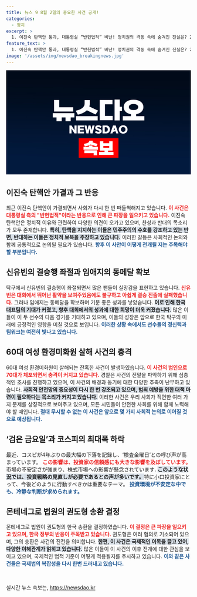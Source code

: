 ```yaml
---
title: 뉴스 9 8월 2일의 중요한 사건 공개!
categories:
  - 정치
excerpt: >
  1. 이진숙 탄핵안 통과, 대통령실 “반헌법적” 비난! 정치권의 격동 속에 숨겨진 진실은? 2. 신유빈 결승행 무산! 그러나 임애지의 동메달 성공, 그 배경에 숨겨진 이야기는? 3. 충격! 60대 여성 환경미화원 살해 사건 발생, 70대 용의자의 범행 동기는? 4. ‘검은 금요일’ 코스피 최대 하락! 개인 투자자들의 패닉 속에 놓인 기회는? 5. 몬테네그로 법원, 권도형 한국 송환 결정! 한국에서는 어떤 파장이 예상될까?
feature_text: >
  1. 이진숙 탄핵안 통과, 대통령실 “반헌법적” 비난! 정치권의 격동 속에 숨겨진 진실은? 2. 신유빈 결승행 무산! 그러나 임애지의 동메달 성공, 그 배경에 숨겨진 이야기는? 3. 충격! 60대 여성 환경미화원 살해 사건 발생, 70대 용의자의 범행 동기는? 4. ‘검은 금요일’ 코스피 최대 하락! 개인 투자자들의 패닉 속에 놓인 기회는? 5. 몬테네그로 법원, 권도형 한국 송환 결정! 한국에서는 어떤 파장이 예상될까?
image: '/assets/img/newsdao_breakingnews.jpg'
---
```


<p><img src="/assets/img/newsdao_breakingnews.jpg" alt="firstkoreanews 속보" /></p>

<h2 data-ke-size="size26">이진숙 탄핵안 가결과 그 반응</h2>

<p data-ke-size="size16">최근 이진숙 탄핵안이 가결되면서 사회가 다시 한 번 떠들썩해지고 있습니다. <b><span style="color: #ee2323;">이 사건은 대통령실 측의 "반헌법적"이라는 반응으로 인해 큰 파장을 일으키고 있습니다.</span></b> 이진숙 탄핵안은 정치적 이유와 관련하여 다양한 의견이 오가고 있으며, 찬성과 반대의 목소리가 모두 존재합니다. <b><span style="background-color: #21538527;">특히, 탄핵을 지지하는 이들은 민주주의의 수호를 강조하고 있는 반면, 반대하는 이들은 정치적 보복을 주장하고 있습니다.</span></b> 이러한 갈등은 사회적인 논의와 함께 공통적으로 논의될 필요가 있습니다. <b><span style="color: #1a5490;">향후 이 사안이 어떻게 전개될 지는 주목해야 할 부분입니다.</span></b></p>

<h2 data-ke-size="size26">신유빈의 결승행 좌절과 임애지의 동메달 확보</h2>

<p data-ke-size="size16">탁구에서 신유빈의 결승행이 좌절되면서 많은 팬들이 실망감을 표현하고 있습니다. <b><span style="color: #ee2323;">신유빈은 대회에서 뛰어난 활약을 보여주었음에도 불구하고 아쉽게 결승 진출에 실패했습니다.</span></b> 그러나 임애지는 동메달을 확보하며 기분 좋은 성과를 낳았습니다. <b><span style="background-color: #21538527;">이로 인해 한국 대표팀의 기대가 커졌고, 향후 대회에서의 성과에 대한 희망이 더욱 커졌습니다.</span></b> 많은 이들이 이 두 선수의 다음 경기를 기대하고 있으며, 이들의 성장은 앞으로 한국 탁구의 미래에 긍정적인 영향을 미칠 것으로 보입니다. <b><span style="color: #1a5490;">이러한 상황 속에서도 선수들의 정신력과 팀워크는 여전히 빛나고 있습니다.</span></b></p>

<h2 data-ke-size="size26">60대 여성 환경미화원 살해 사건의 충격</h2>

<p data-ke-size="size16">60대 여성 환경미화원이 살해되는 잔혹한 사건이 발생하였습니다. <b><span style="color: #ee2323;">이 사건의 범인으로 70대가 체포되면서 충격이 커지고 있습니다.</span></b> 경찰은 사건의 전말을 파악하기 위해 심층적인 조사를 진행하고 있으며, 이 사건의 배경과 동기에 대한 다양한 추측이 난무하고 있습니다. <b><span style="background-color: #21538527;">사회적 안전망의 중요성이 다시 한 번 강조되고 있으며, 범죄 예방을 위한 대책 마련이 필요하다는 목소리가 커지고 있습니다.</span></b> 이러한 사건은 우리 사회가 직면한 여러 가지 문제를 상징적으로 보여주고 있으며, 모든 시민들이 안전한 사회를 위해 함께 노력해야 할 때입니다. <b><span style="color: #1a5490;">절대 무시할 수 없는 이 사건은 앞으로 몇 가지 사회적 논의로 이어질 것으로 예상됩니다.</span></b></p>

<h2 data-ke-size="size26">‘검은 금요일’과 코스피의 최대폭 하락</h2>

<p data-ke-size="size16">最近、コスピが4年ぶりの最大幅の下落を記録し、‘検査金曜日’との呼び声が高まっています。 <b><span style="color: #ee2323;">この影響は、投資家の信頼感にも大きな影響を及ぼしています。</span></b>市場の不安定さが強まり、株式市場への影響が懸念されています. <b><span style="background-color: #21538527;">このような状況では、投資戦略の見直しが必要であるとの声が多いです。</span></b>特に小口投資家にとって、今後どのように行動すべきかは重要なテーマ。 <b><span style="color: #1a5490;">投資環境が不安定な中でも、冷静な判断が求められます。</span></b></p>

<h2 data-ke-size="size26">몬테네그로 법원의 권도형 송환 결정</h2>

<p data-ke-size="size16">몬테네그로 법원이 권도형의 한국 송환을 결정하였습니다. <b><span style="color: #ee2323;">이 결정은 큰 파장을 일으키고 있으며, 한국 정부의 반응이 주목받고 있습니다.</span></b> 권도형은 여러 혐의로 기소되어 있으며, 그의 송환은 사건의 진전을 의미합니다. <b><span style="background-color: #21538527;">한편, 이 사건은 국제적인 이목을 끌고 있어, 다양한 이해관계가 얽히고 있습니다.</span></b> 많은 이들이 이 사건의 이후 전개에 대한 관심을 보이고 있으며, 국제적인 법적 기준이 어떻게 적용될지를 주시하고 있습니다. <b><span style="color: #1a5490;">이와 같은 사건들은 국제법의 복잡성을 다시 한번 드러내고 있습니다.</span></b></p>

<p data-ke-size="size16">&nbsp;</p>
실시간 뉴스 속보는, <a href="https://newsdao.kr" rel="dofollow">https://newsdao.kr</a>


